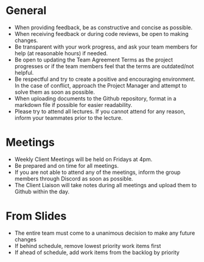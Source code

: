 # General
- When providing feedback, be as constructive and concise as possible.
- When receiving feedback or during code reviews, be open to making changes.
- Be transparent with your work progress, and ask your team members for help (at reasonable hours) if needed.
- Be open to updating the Team Agreement Terms as the project progresses or if the team members feel that the terms are outdated/not helpful.
- Be respectful and try to create a positive and encouraging environment. In the case of conflict, approach the Project Manager and attempt to solve them as soon as possible.
- When uploading documents to the Github repository, format in a markdown file if possible for easier readability.
- Please try to attend all lectures. If you cannot attend for any reason, inform your teammates prior to the lecture.
# Meetings
- Weekly Client Meetings will be held on Fridays at 4pm.
- Be prepared and on time for all meetings.
- If you are not able to attend any of the meetings, inform the group members through Discord as soon as possible.
- The Client Liaison will take notes during all meetings and upload them to Github within the day.
# From Slides
- The entire team must come to a unanimous decision to make any future changes
- If behind schedule, remove lowest priority work items first
- If ahead of schedule, add work items from the backlog by priority
